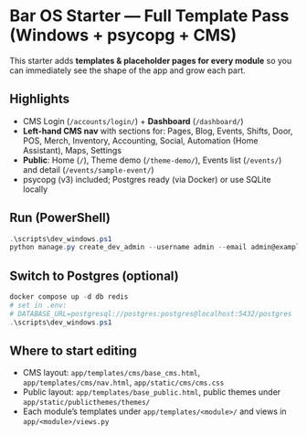 # Bar OS Starter — Full Template Pass (Windows + psycopg + CMS)

This starter adds **templates & placeholder pages for every module** so you
can immediately see the shape of the app and grow each part.

## Highlights
- CMS Login (`/accounts/login/`) + **Dashboard** (`/dashboard/`)
- **Left-hand CMS nav** with sections for: Pages, Blog, Events, Shifts, Door,
  POS, Merch, Inventory, Accounting, Social, Automation (Home Assistant), Maps, Settings
- **Public**: Home (`/`), Theme demo (`/theme-demo/`), Events list (`/events/`) and detail (`/events/sample-event/`)
- psycopg (v3) included; Postgres ready (via Docker) or use SQLite locally

## Run (PowerShell)
```powershell
.\scripts\dev_windows.ps1
python manage.py create_dev_admin --username admin --email admin@example.com --password admin123
```

## Switch to Postgres (optional)
```powershell
docker compose up -d db redis
# set in .env:
# DATABASE_URL=postgresql://postgres:postgres@localhost:5432/postgres
.\scripts\dev_windows.ps1
```

## Where to start editing
- CMS layout: `app/templates/cms/base_cms.html`, `app/templates/cms/nav.html`, `app/static/cms/cms.css`
- Public layout: `app/templates/base_public.html`, public themes under `app/static/publicthemes/themes/`
- Each module’s templates under `app/templates/<module>/` and views in `app/<module>/views.py`
